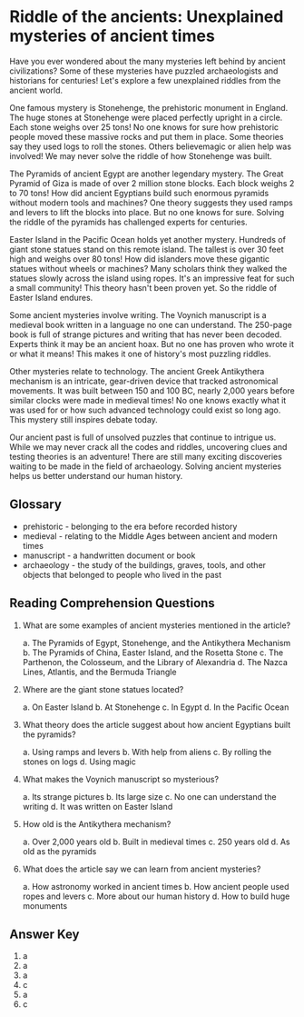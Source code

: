 # Riddle of the ancients: Unexplained mysteries of ancient times

Have you ever wondered about the many mysteries left behind by ancient civilizations? Some of these mysteries have puzzled archaeologists and historians for centuries! Let's explore a few unexplained riddles from the ancient world.

One famous mystery is Stonehenge, the prehistoric monument in England. The huge stones at Stonehenge were placed perfectly upright in a circle. Each stone weighs over 25 tons! No one knows for sure how prehistoric people moved these massive rocks and put them in place. Some theories say they used logs to roll the stones. Others believemagic or alien help was involved! We may never solve the riddle of how Stonehenge was built.

The Pyramids of ancient Egypt are another legendary mystery. The Great Pyramid of Giza is made of over 2 million stone blocks. Each block weighs 2 to 70 tons! How did ancient Egyptians build such enormous pyramids without modern tools and machines? One theory suggests they used ramps and levers to lift the blocks into place. But no one knows for sure. Solving the riddle of the pyramids has challenged experts for centuries.

Easter Island in the Pacific Ocean holds yet another mystery. Hundreds of giant stone statues stand on this remote island. The tallest is over 30 feet high and weighs over 80 tons! How did islanders move these gigantic statues without wheels or machines? Many scholars think they walked the statues slowly across the island using ropes. It's an impressive feat for such a small community! This theory hasn't been proven yet. So the riddle of Easter Island endures.

Some ancient mysteries involve writing. The Voynich manuscript is a medieval book written in a language no one can understand. The 250-page book is full of strange pictures and writing that has never been decoded. Experts think it may be an ancient hoax. But no one has proven who wrote it or what it means! This makes it one of history's most puzzling riddles.

Other mysteries relate to technology. The ancient Greek Antikythera mechanism is an intricate, gear-driven device that tracked astronomical movements. It was built between 150 and 100 BC, nearly 2,000 years before similar clocks were made in medieval times! No one knows exactly what it was used for or how such advanced technology could exist so long ago. This mystery still inspires debate today.

Our ancient past is full of unsolved puzzles that continue to intrigue us. While we may never crack all the codes and riddles, uncovering clues and testing theories is an adventure! There are still many exciting discoveries waiting to be made in the field of archaeology. Solving ancient mysteries helps us better understand our human history.

## Glossary

- prehistoric - belonging to the era before recorded history
- medieval - relating to the Middle Ages between ancient and modern times
- manuscript - a handwritten document or book
- archaeology - the study of the buildings, graves, tools, and other objects that belonged to people who lived in the past

## Reading Comprehension Questions

1. What are some examples of ancient mysteries mentioned in the article?

   a. The Pyramids of Egypt, Stonehenge, and the Antikythera Mechanism
   b. The Pyramids of China, Easter Island, and the Rosetta Stone
   c. The Parthenon, the Colosseum, and the Library of Alexandria
   d. The Nazca Lines, Atlantis, and the Bermuda Triangle

2. Where are the giant stone statues located?

   a. On Easter Island
   b. At Stonehenge
   c. In Egypt
   d. In the Pacific Ocean

3. What theory does the article suggest about how ancient Egyptians built the pyramids?

   a. Using ramps and levers
   b. With help from aliens
   c. By rolling the stones on logs
   d. Using magic

4. What makes the Voynich manuscript so mysterious?

   a. Its strange pictures
   b. Its large size
   c. No one can understand the writing
   d. It was written on Easter Island

5. How old is the Antikythera mechanism?

   a. Over 2,000 years old
   b. Built in medieval times
   c. 250 years old
   d. As old as the pyramids

6. What does the article say we can learn from ancient mysteries?

   a. How astronomy worked in ancient times
   b. How ancient people used ropes and levers
   c. More about our human history
   d. How to build huge monuments

## Answer Key

1. a
2. a
3. a
4. c
5. a
6. c
